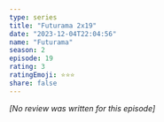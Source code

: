 ```yaml
---
type: series
title: "Futurama 2x19"
date: "2023-12-04T22:04:56"
name: "Futurama"
season: 2
episode: 19
rating: 3
ratingEmoji: ⭐️⭐️⭐️
share: false
---
```


*[No review was written for this episode]*
